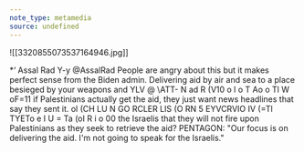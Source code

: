 ```yaml
---
note_type: metamedia
source: undefined
---
```

![[3320855073537164946.jpg]]

*‘ Assal Rad Y-y @AssalRad People are angry about this but it makes perfect sense from the Biden admin. Delivering aid by air and sea to a place besieged by your weapons and YLV @ \ATT- N ad R (V10 o l o T Ao o Tl W oF=11 if Palestinians actually get the aid, they just want news headlines that say they sent it. ol (CH LU N GO RCLER LIS (O RN 5 EYVCRVIO IV (=Tl TYETo e I U = Ta (oI R i o 00 the Israelis that they will not fire upon Palestinians as they seek to retrieve the aid? PENTAGON: "Our focus is on delivering the aid. I'm not going to speak for the Israelis."